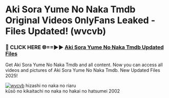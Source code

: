 # Aki Sora Yume No Naka Tmdb Original Videos 0nlyFans Leaked - Files Updated! (wvcvb)

<h3>🔴 CLICK HERE 🌐==►► <a href="https://tinyurl.com/up5wt9bj" rel="nofollow">Aki Sora Yume No Naka Tmdb Updated Files</a></h3>

Get Aki Sora Yume No Naka Tmdb and all content. Now you can access all videos and pictures of Aki Sora Yume No Naka Tmdb. New Updated Files 2025!

[![wvcvb](https://i.imgur.com/ABiUzMV.gif)](https://tinyurl.com/up5wt9bj)
hizashi no naka no riaru<br>
kūsō no kikaitachi no naka no hakai no hatsumei 2002